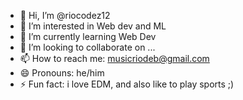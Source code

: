 - 👋 Hi, I’m @riocodez12
- 👀 I’m interested in Web dev and ML
- 🌱 I’m currently learning Web Dev
- 💞️ I’m looking to collaborate on ...
- 📫 How to reach me: musicriodeb@gmail.com
- 😄 Pronouns: he/him
- ⚡ Fun fact: i love EDM, and also like to play sports ;)

<!---
riocodez12/riocodez12 is a ✨ special ✨ repository because its `README.md` (this file) appears on your GitHub profile.
You can click the Preview link to take a look at your changes.
--->
